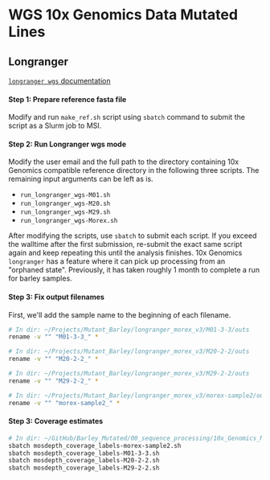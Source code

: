 # WGS 10x Genomics Data Mutated Lines

## Longranger

[`longranger wgs` documentation](https://support.10xgenomics.com/genome-exome/software/pipelines/latest/using/wgs)

#### Step 1: Prepare reference fasta file

Modify and run `make_ref.sh` script using `sbatch` command to submit the script as a Slurm job to MSI.

#### Step 2: Run Longranger wgs mode

Modify the user email and the full path to the directory containing 10x Genomics compatible reference directory in the following three scripts. The remaining input arguments can be left as is.

- `run_longranger_wgs-M01.sh`
- `run_longranger_wgs-M20.sh`
- `run_longranger_wgs-M29.sh`
- `run_longranger_wgs-Morex.sh`

After modifying the scripts, use `sbatch` to submit each script. If you exceed the walltime after the first submission, re-submit the exact same script again and keep repeating this until the analysis finishes. 10x Genomics `longranger` has a feature where it can pick up processing from an "orphaned state". Previously, it has taken roughly 1 month to complete a run for barley samples.

#### Step 3: Fix output filenames

First, we'll add the sample name to the beginning of each filename.

```bash
# In dir: ~/Projects/Mutant_Barley/longranger_morex_v3/M01-3-3/outs
rename -v "" "M01-3-3_" *

# In dir: ~/Projects/Mutant_Barley/longranger_morex_v3/M20-2-2/outs
rename -v "" "M20-2-2_" *

# In dir: ~/Projects/Mutant_Barley/longranger_morex_v3/M29-2-2/outs
rename -v "" "M29-2-2_" *

# In dir: ~/Projects/Mutant_Barley/longranger_morex_v3/morex-sample2/outs
rename -v "" "morex-sample2_" *
```

#### Step 3: Coverage estimates

```bash
# In dir: ~/GitHub/Barley_Mutated/00_sequence_processing/10x_Genomics_Morex_v3
sbatch mosdepth_coverage_labels-morex-sample2.sh
sbatch mosdepth_coverage_labels-M01-3-3.sh
sbatch mosdepth_coverage_labels-M20-2-2.sh
sbatch mosdepth_coverage_labels-M29-2-2.sh
```
